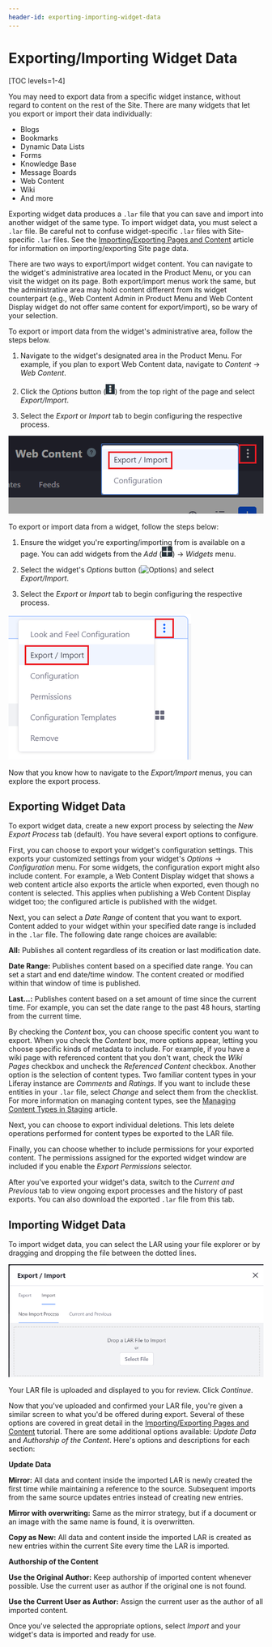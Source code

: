 ```yaml
---
header-id: exporting-importing-widget-data
---
```


# Exporting/Importing Widget Data

[TOC levels=1-4]

You may need to export data from a specific widget instance, without regard to
content on the rest of the Site. There are many widgets that let you export or
import their data individually: 

- Blogs
- Bookmarks
- Dynamic Data Lists
- Forms
- Knowledge Base
- Message Boards
- Web Content
- Wiki
- And more

Exporting widget data produces a `.lar` file that you can save and import into
another widget of the same type. To import widget data, you must select a `.lar`
file. Be careful not to confuse widget-specific `.lar` files with Site-specific
`.lar` files. See the
[Importing/Exporting Pages and Content](/docs/7-2/user/-/knowledge_base/u/importing-exporting-pages-and-content)
article for information on importing/exporting Site page data.

There are two ways to export/import widget content. You can navigate to the
widget's administrative area located in the Product Menu, or you can visit the
widget on its page. Both export/import menus work the same, but the
administrative area may hold content different from its widget counterpart
(e.g., Web Content Admin in Product Menu and Web Content Display widget do not
offer same content for export/import), so be wary of your selection. 

To export or import data from the widget's administrative area, follow the steps
below.

1.  Navigate to the widget's designated area in the Product Menu. For example,
    if you plan to export Web Content data, navigate to *Content* &rarr; *Web
    Content*.

2.  Click the *Options* button (![Options](../../../../images/icon-options.png))
    from the top right of the page and select *Export/Import*.

3.  Select the *Export* or *Import* tab to begin configuring the respective
    process.

![Figure 1: You can access a widget's administrative *Export/Import* feature by selecting its Options menu.](../../../../images/admin-app-export-import-feature.png)

To export or import data from a widget, follow the steps below:

1.  Ensure the widget you're exporting/importing from is available on a page.
    You can add widgets from the *Add*
    (![Add](../../../../images/icon-add-app.png)) &rarr; *Widgets* menu.

2.  Select the widget's *Options* button
    (![Options](../../../../images/icon-widget-options.png)) and select
    *Export/Import*.

3.  Select the *Export* or *Import* tab to begin configuring the respective
    process.

![Figure 2: You can access a widget's *Export/Import* feature by selecting its Options menu.](../../../../images/widget-export-import-feature.png)

Now that you know how to navigate to the *Export/Import* menus, you can explore
the export process.

## Exporting Widget Data

To export widget data, create a new export process by selecting the *New Export
Process* tab (default). You have several export options to configure.

First, you can choose to export your widget's configuration settings. This
exports your customized settings from your widget's *Options* &rarr;
*Configuration* menu. For some widgets, the configuration export might also
include content. For example, a Web Content Display widget that shows a web
content article also exports the article when exported, even though no content
is selected. This applies when publishing a Web Content Display widget too; the
configured article is published with the widget.

Next, you can select a *Date Range* of content that you want to export. Content
added to your widget within your specified date range is included in the `.lar`
file. The following date range choices are available:

**All:** Publishes all content regardless of its creation or last modification
date.

**Date Range:** Publishes content based on a specified date range. You can set a
start and end date/time window. The content created or modified within that
window of time is published.

**Last...:** Publishes content based on a set amount of time since the current
time. For example, you can set the date range to the past 48 hours, starting
from the current time.

By checking the *Content* box, you can choose specific content you want to
export. When you check the *Content* box, more options appear, letting you
choose specific kinds of metadata to include. For example, if you have a wiki
page with referenced content that you don't want, check the *Wiki Pages*
checkbox and uncheck the *Referenced Content* checkbox. Another option is the
selection of content types. Two familiar content types in your Liferay instance
are *Comments* and *Ratings*. If you want to include these entities in your
`.lar` file, select *Change* and select them from the checklist. For more
information on managing content types, see the 
[Managing Content Types in Staging](/docs/7-2/user/-/knowledge_base/u/managing-content-types-in-staging)
article.

Next, you can choose to export individual deletions. This lets delete operations
performed for content types be exported to the LAR file.

Finally, you can choose whether to include permissions for your exported
content. The permissions assigned for the exported widget window are included if
you enable the *Export Permissions* selector.

After you've exported your widget's data, switch to the *Current and Previous*
tab to view ongoing export processes and the history of past exports. You can
also download the exported `.lar` file from this tab.

## Importing Widget Data

To import widget data, you can select the LAR using your file explorer or by
dragging and dropping the file between the dotted lines.

![Figure 3: When importing widget data, you can choose a LAR file using the file explorer or drag and drop the file between the dotted lines.](../../../../images/import-menu.png)

Your LAR file is uploaded and displayed to you for review. Click *Continue*.

Now that you've uploaded and confirmed your LAR file, you're given a similar
screen to what you'd be offered during export. Several of these options are
covered in great detail in the
[Importing/Exporting Pages and Content](/docs/7-2/user/-/knowledge_base/u/importing-exporting-pages-and-content)
tutorial. There are some additional options available: *Update Data* and
*Authorship of the Content*. Here's options and descriptions for each section:

**Update Data**

**Mirror:** All data and content inside the imported LAR is newly created the
first time while maintaining a reference to the source. Subsequent imports from
the same source updates entries instead of creating new entries.

**Mirror with overwriting:** Same as the mirror strategy, but if a document or
an image with the same name is found, it is overwritten.

**Copy as New:** All data and content inside the imported LAR is created as new
entries within the current Site every time the LAR is imported.

**Authorship of the Content**

**Use the Original Author:** Keep authorship of imported content whenever
possible. Use the current user as author if the original one is not found.

**Use the Current User as Author:** Assign the current user as the author of
all imported content.

Once you've selected the appropriate options, select *Import* and your widget's
data is imported and ready for use.

